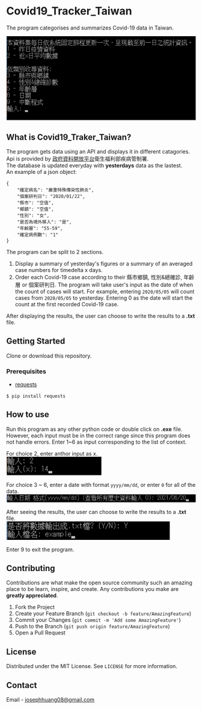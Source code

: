 # Covid19_Tracker_Taiwan
The program categorises and summarizes Covid-19 data in Taiwan.

![usage example](media/explainer.png)
## What is Covid19_Traker_Taiwan?
The program gets data using an API and displays it in different catagories.  
Api is provided by [政府資料開放平台](https://data.gov.tw/dataset/120711)衛生福利部疾病管制署.  
The database is updated everyday with **yesterdays** data as the lastest.  
An example of a json object:
```
{
    "確定病名": "嚴重特殊傳染性肺炎",
    "個案研判日": "2020/01/22", 
    "縣市": "空值", 
    "鄉鎮": "空值", 
    "性別": "女", 
    "是否為境外移入": "是", 
    "年齡層": "55-59", 
    "確定病例數": "1"
}
```
The program can be split to 2 sections.  
1. Display a summary of yesterday's figures or a summary of an averaged case numbers for timedelta x days.  
2. Order each Covid-19 case according to their 縣市鄉鎮, 性別&總確診, 年齡層 or 個案研判日. The program will take user's input as the date of when the count of cases will start. For example, entering `2020/05/05` will count cases from `2020/05/05` to yesterday. Entering 0 as the date will start the count at the first recorded Covid-19 case.

After displaying the results, the user can choose to write the results to a **.txt** file.

## Getting Started
Clone or download this repository.

### Prerequisites
 - [requests](https://docs.python-requests.org/en/master/)
  ```
  $ pip install requests
  ```

<!-- USAGE EXAMPLES -->
## How to use
Run this program as any other python code or double click on **.exe** file.  
However, each input must be in the correct range since this program does not handle errors.
Enter 1~6 as input corresponding to the list of context.  

For choice 2, enter anthor input as x.  
![choice2](media/choice2.png)

For choice 3 ~ 6, enter a date with format `yyyy/mm/dd`, or enter `0` for all of the data.  
![choice3](media/choice3.png)

After seeing the results, the user can choose to write the results to a **.txt** file.  
![write](media/write.png)

Enter 9 to exit the program.

<!-- CONTRIBUTING -->
## Contributing
Contributions are what make the open source community such an amazing place to be learn, inspire, and create. Any contributions you make are **greatly appreciated**.

1. Fork the Project
2. Create your Feature Branch (`git checkout -b feature/AmazingFeature`)
3. Commit your Changes (`git commit -m 'Add some AmazingFeature'`)
4. Push to the Branch (`git push origin feature/AmazingFeature`)
5. Open a Pull Request


<!-- LICENSE -->
## License
Distributed under the MIT License. See `LICENSE` for more information.

<!-- CONTACT -->
## Contact
Email - josephhuang08@gmail.com
